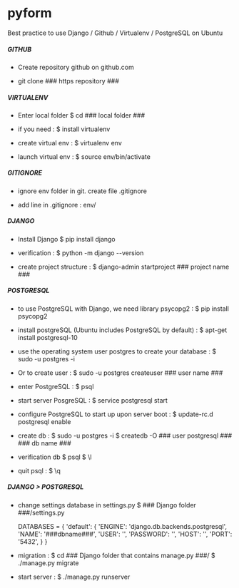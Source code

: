 # pyform

Best practice to use Django / Github / Virtualenv / PostgreSQL on Ubuntu

##### GITHUB ####

- Create repository github on github.com

- git clone ### https repository ###

##### VIRTUALENV ####

- Enter local folder
	$ cd ### local folder ###

- if you need : 
	$ install virtualenv

- create virtual env : 
	$ virtualenv env

- launch virtual env :
	$ source env/bin/activate

##### GITIGNORE ####

- ignore env folder in git. create file .gitignore

- add line in .gitignore : 
	env/ 

##### DJANGO ####

- Install Django
	$ pip install django

- verification : 
	$ python -m django --version

- create project structure : 
	$ django-admin startproject ### project name ###

##### POSTGRESQL ####

- to use PostgreSQL with Django, we need library psycopg2 : 
	$ pip install psycopg2

- install postgreSQL (Ubuntu includes PostgreSQL by default) : 
	$ apt-get install postgresql-10


- use the operating system user postgres to create your database : 
	$ sudo -u postgres -i

- Or to create user : $ sudo -u postgres createuser ### user name ###

- enter PostgreSQL : 
	$ psql

- start server PosgreSQL : 
	$ service postgresql start

- configure PostgreSQL to start up upon server boot : 
	$ update-rc.d postgresql enable

- create db : 
	$ sudo -u postgres -i 
	$ createdb -O ### user postgresql ### ### db name ###

- verification db
	$ psql
	$ \l

- quit psql :
	$ \q

##### DJANGO > POSTGRESQL ####

- change settings database in settings.py
	$ ### Django folder ###/settings.py
	
	DATABASES = {
	    'default': {
	        'ENGINE': 'django.db.backends.postgresql',
	        'NAME': '###dbname###',
	        'USER': '',
	        'PASSWORD': '',
	        'HOST': '',
	        'PORT': '5432',
	    }
	}

- migration : 
	$ cd ### Django folder that contains manage.py ###/ 
	$ ./manage.py migrate

- start server :
	$ ./manage.py runserver
